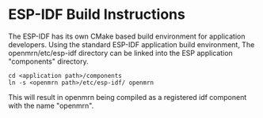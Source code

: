 # ESP-IDF Build Instructions
The ESP-IDF has its own CMake based build environment for application developers. Using the standard ESP-IDF application build environment, The openmrn/etc/esp-idf directory can be linked into the ESP application "components" directory.

```
cd <application path>/components
ln -s <openmrn path>/etc/esp-idf/ openmrn
```
This will result in openmrn being compiled as a registered idf component with the name "openmrn".
